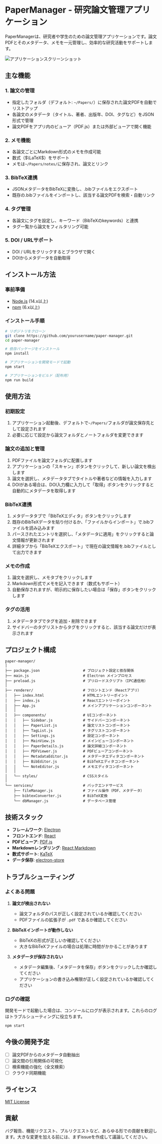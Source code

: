 # PaperManager - 研究論文管理アプリケーション

PaperManagerは、研究者や学生のための論文管理アプリケーションです。論文PDFとそのメタデータ、メモを一元管理し、効率的な研究活動をサポートします。

![アプリケーションスクリーンショット](docs/screenshot.png)

## 主な機能

### 1. 論文の管理
- 指定したフォルダ（デフォルト: `~/Papers/`）に保存された論文PDFを自動でリストアップ
- 各論文のメタデータ（タイトル、著者、出版年、DOI、タグなど）をJSON形式で管理
- 論文PDFをアプリ内のビューア（PDF.js）または外部ビューアで開く機能

### 2. メモ機能
- 各論文ごとにMarkdown形式のメモを作成可能
- 数式（$\LaTeX$）をサポート
- メモは`~/Papers/notes/`に保存され、論文とリンク

### 3. BibTeX連携
- JSONメタデータをBibTeXに変換し、.bibファイルをエクスポート
- 既存の.bibファイルをインポートし、該当する論文PDFを検索・自動リンク

### 4. タグ管理
- 各論文にタグを設定し、キーワード（BibTeXのkeywords）と連携
- タグ一覧から論文をフィルタリング可能

### 5. DOI / URLサポート
- DOI / URLをクリックするとブラウザで開く
- DOIからメタデータを自動取得

## インストール方法

### 事前準備
- [Node.js](https://nodejs.org/) (14.x以上)
- [npm](https://www.npmjs.com/) (6.x以上)

### インストール手順

```bash
# リポジトリをクローン
git clone https://github.com/yourusername/paper-manager.git
cd paper-manager

# 依存パッケージをインストール
npm install

# アプリケーションを開発モードで起動
npm start

# アプリケーションをビルド（配布用）
npm run build
```

## 使用方法

### 初期設定
1. アプリケーション起動後、デフォルトで`~/Papers/`フォルダが論文保存先として設定されます
2. 必要に応じて設定から論文フォルダとノートフォルダを変更できます

### 論文の追加と管理
1. PDFファイルを論文フォルダに配置します
2. アプリケーションの「スキャン」ボタンをクリックして、新しい論文を検出します
3. 論文を選択し、メタデータタブでタイトルや著者などの情報を入力します
4. DOIがある場合は、DOI入力欄に入力して「取得」ボタンをクリックすると自動的にメタデータを取得します

### BibTeX連携
1. メタデータタブで「BibTeXエディタ」ボタンをクリックします
2. 既存のBibTeXデータを貼り付けるか、「ファイルからインポート」で.bibファイルを読み込みます
3. パースされたエントリを選択し、「メタデータに適用」をクリックすると論文情報が更新されます
4. 詳細タブから「BibTeXエクスポート」で現在の論文情報を.bibファイルとして出力できます

### メモの作成
1. 論文を選択し、メモタブをクリックします
2. Markdown形式でメモを記入できます（数式もサポート）
3. 自動保存されますが、明示的に保存したい場合は「保存」ボタンをクリックします

### タグの活用
1. メタデータタブでタグを追加・削除できます
2. サイドバーのタグリストからタグをクリックすると、該当する論文だけが表示されます

## プロジェクト構成

```
paper-manager/
│
├── package.json                    # プロジェクト設定と依存関係
├── main.js                         # Electron メインプロセス
├── preload.js                      # プリロードスクリプト（IPC通信用）
│
├── renderer/                       # フロントエンド（Reactアプリ）
│   ├── index.html                  # HTMLエントリーポイント
│   ├── index.js                    # Reactエントリーポイント
│   ├── App.js                      # メインアプリケーションコンポーネント
│   │
│   ├── components/                 # UIコンポーネント
│   │   ├── Sidebar.js              # サイドバーコンポーネント
│   │   ├── PaperList.js            # 論文リストコンポーネント
│   │   ├── TagList.js              # タグリストコンポーネント
│   │   ├── Settings.js             # 設定コンポーネント
│   │   ├── MainView.js             # メインビューコンポーネント
│   │   ├── PaperDetails.js         # 論文詳細コンポーネント
│   │   ├── PDFViewer.js            # PDFビューアコンポーネント
│   │   ├── MetadataEditor.js       # メタデータエディタコンポーネント
│   │   ├── BibEditor.js            # BibTeXエディタコンポーネント
│   │   └── NoteEditor.js           # メモエディタコンポーネント
│   │
│   └── styles/                     # CSSスタイル
│
└── services/                       # バックエンドサービス
    ├── fileManager.js              # ファイル操作（PDF、メタデータ）
    ├── bibtexConverter.js          # BibTeX変換
    └── dbManager.js                # データベース管理
```

## 技術スタック

- **フレームワーク**: [Electron](https://www.electronjs.org/)
- **フロントエンド**: [React](https://reactjs.org/)
- **PDFビューア**: [PDF.js](https://mozilla.github.io/pdf.js/)
- **Markdownレンダリング**: [React Markdown](https://github.com/remarkjs/react-markdown)
- **数式サポート**: [KaTeX](https://katex.org/)
- **データ保存**: [electron-store](https://github.com/sindresorhus/electron-store)

## トラブルシューティング

### よくある問題

1. **論文が検出されない**
   - 論文フォルダのパスが正しく設定されているか確認してください
   - PDFファイルの拡張子が `.pdf` であるか確認してください

2. **BibTeXインポートが動作しない**
   - BibTeXの形式が正しいか確認してください
   - 大きなBibTeXファイルの場合は処理に時間がかかることがあります

3. **メタデータが保存されない**
   - メタデータ編集後、「メタデータを保存」ボタンをクリックしたか確認してください
   - アプリケーションの書き込み権限が正しく設定されているか確認してください

### ログの確認

開発モードで起動した場合は、コンソールにログが表示されます。これらのログはトラブルシューティングに役立ちます。

```bash
npm start
```

## 今後の開発予定

- [ ] 論文PDFからのメタデータ自動抽出
- [ ] 論文間の引用関係の可視化
- [ ] 検索機能の強化（全文検索）
- [ ] クラウド同期機能

## ライセンス

[MIT License](LICENSE)

## 貢献

バグ報告、機能リクエスト、プルリクエストなど、あらゆる形での貢献を歓迎します。大きな変更を加える前には、まずissueを作成して議論してください。
